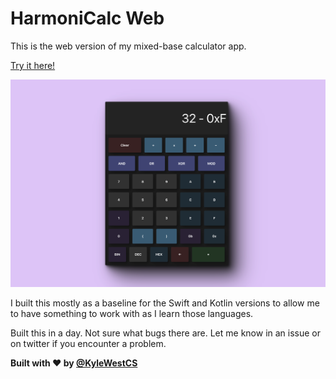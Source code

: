 # HarmoniCalc Web

This is the web version of my mixed-base calculator app.

[Try it here!](https://kyle-west.github.io/harmonicalc-web/)

[![HarmoniCalc](./HarmoniCalc.png)](https://kyle-west.github.io/harmonicalc-web/)

I built this mostly as a baseline for the Swift and Kotlin versions to allow me to have something to work with as I learn those languages. 

Built this in a day. Not sure what bugs there are. Let me know in an issue or on twitter if you encounter a problem.

**Built with ❤️ by [@KyleWestCS](https://twitter.com/KyleWestCS)**